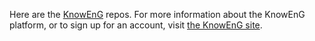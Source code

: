 Here are the [KnowEnG](https://knoweng.org/) repos.  For more
information about the KnowEnG platform, or to sign up for an account,
visit [the KnowEnG site](https://knoweng.org/analyze/).
